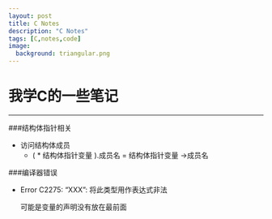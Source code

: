 ```yaml
---
layout: post
title: C Notes
description: "C Notes"
tags: [C,notes,code]
image:
  background: triangular.png
---
```

# 我学C的一些笔记

* * *

###结构体指针相关
* 访问结构体成员
    * ( * 结构体指针变量 ).成员名   =   结构体指针变量 ->成员名 

###编译器错误
* Error C2275: “XXX”: 将此类型用作表达式非法
    
    可能是变量的声明没有放在最前面
